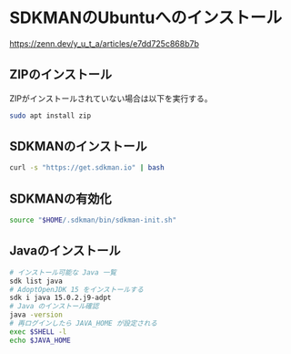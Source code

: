# SDKMANのUbuntuへのインストール
https://zenn.dev/y_u_t_a/articles/e7dd725c868b7b

## ZIPのインストール
ZIPがインストールされていない場合は以下を実行する。
```bash
sudo apt install zip
```

## SDKMANのインストール
```bash
curl -s "https://get.sdkman.io" | bash
```

## SDKMANの有効化
```bash
source "$HOME/.sdkman/bin/sdkman-init.sh"
```

## Javaのインストール
```bash
# インストール可能な Java 一覧
sdk list java
# AdoptOpenJDK 15 をインストールする
sdk i java 15.0.2.j9-adpt
# Java のインストール確認
java -version
# 再ログインしたら JAVA_HOME が設定される
exec $SHELL -l
echo $JAVA_HOME
```